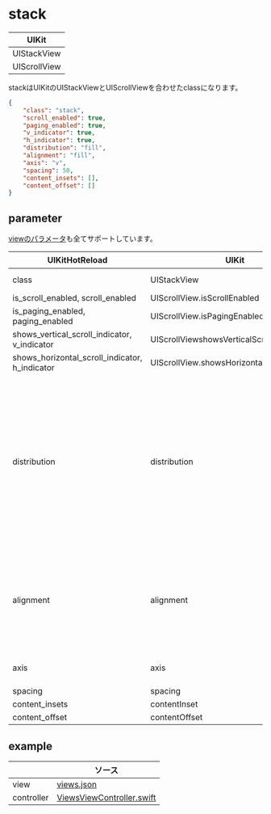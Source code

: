 # stack
| UIKit |
| ---- | 
| UIStackView |
| UIScrollView |

stackはUIKitのUIStackViewとUIScrollViewを合わせたclassになります。

```json
{
    "class": "stack",
    "scroll_enabled": true,
    "paging_enabled": true,
    "v_indicator": true,
    "h_indicator": true,
    "distribution": "fill",
    "alignment": "fill",
    "axis": "v",
    "spacing": 50,
    "content_insets": [],
    "content_offset": []
}
```

## parameter

[viewのパラメータ](2-2.view.md#parameter)も全てサポートしています。

|  UIKitHotReload | UIKit  | 型 | description |
| ---- | ---- | ---- | ---- |
| class | UIStackView | `uistackview` or `stackview` or `stack` | |
| is_scroll_enabled, scroll_enabled | UIScrollView.isScrollEnabled | Bool | |
| is_paging_enabled, paging_enabled | UIScrollView.isPagingEnabled | Bool | |
| shows_vertical_scroll_indicator, v_indicator | UIScrollViewshowsVerticalScrollIndicator | Bool | |
| shows_horizontal_scroll_indicator, h_indicator | UIScrollView.showsHorizontalScrollIndicator | Bool | |
| distribution | distribution | `equalcentering` or `equal_centering`or `centering` <br><br> `equalspacing` or `equal_spacing` or `spacing` <br><br> `fill` <br><br> `fillequally` or `fill_equally` or `fille` or `fill_e` <br><br> `fillproportionally` or  `fill_proportionally` or `fillp` or `fill_p` | |
| alignment | alignment | `fill` <br><br> `center` <br><br> `leading` <br><br> `trailing` <br><br> `top` <br><br> `bottom` | |
| axis | axis | `vertial` or `v` <br><br> `horizontal` or `h` | |
| spacing | spacing | Int | |
| content_insets | contentInset | [edge_inset](2-999.parameter.md#edge_inset) | |
| content_offset | contentOffset | [Float, Float] | [x, y] |

## example

| | ソース |
| ---- | ---- | 
| view | [views.json](../Example/UIKitHotReload/views/views.json) |
| controller | [ViewsViewController.swift](../Example/UIKitHotReload/ViewController/ViewsViewController.swift) |
